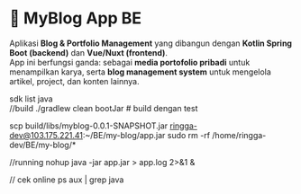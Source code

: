 # 📝 MyBlog App BE

Aplikasi **Blog & Portfolio Management** yang dibangun dengan **Kotlin Spring Boot (backend)** dan **Vue/Nuxt (frontend)**.  
App ini berfungsi ganda: sebagai **media portofolio pribadi** untuk menampilkan karya, serta **blog management system** untuk mengelola artikel, project, dan konten lainnya.


sdk list java   
//build
./gradlew clean bootJar          # build dengan test

scp build/libs/myblog-0.0.1-SNAPSHOT.jar ringga-dev@103.175.221.41:~/BE/my-blog/app.jar
sudo rm -rf /home/ringga-dev/BE/my-blog/*

//running
nohup java -jar app.jar > app.log 2>&1 &

// cek online
ps aux | grep java
